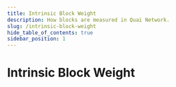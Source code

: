 ```yaml
---
title: Intrinsic Block Weight
description: How blocks are measured in Quai Network.
slug: /intrinsic-block-weight
hide_table_of_contents: true
sidebar_position: 1
---
```


# Intrinsic Block Weight